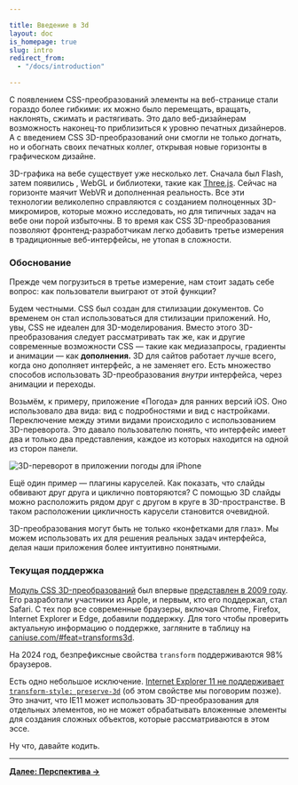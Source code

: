 ```yaml
---

title: Введение в 3d
layout: doc
is_homepage: true
slug: intro
redirect_from:
  - "/docs/introduction"

---
```


С появлением CSS-преобразований элементы на веб-странице стали гораздо более гибкими: их можно было перемещать, вращать, наклонять, сжимать и растягивать. Это дало веб-дизайнерам возможность наконец-то приблизиться к уровню печатных дизайнеров. А с введением CSS 3D-преобразований они смогли не только догнать, но и обогнать своих печатных коллег, открывая новые горизонты в графическом дизайне.

3D-графика на вебе существует уже несколько лет. Сначала был Flash, затем появились <canvas>, WebGL и библиотеки, такие как [Three.js](https://threejs.org/). Сейчас на горизонте маячит WebVR и дополненная реальность. Все эти технологии великолепно справляются с созданием полноценных 3D-микромиров, которые можно исследовать, но для типичных задач на вебе они порой избыточны. В то время как CSS 3D-преобразования позволяют фронтенд-разработчикам легко добавить третье измерения в традиционные веб-интерфейсы, не утопая в сложности.

### Обоснование

Прежде чем погрузиться в третье измерение, нам стоит задать себе вопрос: как пользователи выиграют от этой функции?

Будем честными. CSS был создан для стилизации документов. Со временем он стал использоваться для стилизации приложений. Но, увы, CSS не идеален для 3D-моделирования. Вместо этого 3D-преобразования следует рассматривать так же, как и другие современные возможности CSS — такие как медиазапросы, градиенты и анимации — как **дополнения.** 3D для сайтов работает лучше всего, когда оно дополняет интерфейс, а не заменяет его. Есть множество способов использовать 3D-преобразования _внутри_ интерфейса, через анимации и переходы.

Возьмём, к примеру, приложение «Погода» для ранних версий iOS. Оно использовало два вида: вид с подробностями и вид с настройками. Переключение между этими видами происходило с использованием 3D-переворота. Это давало пользователю понять, что интерфейс имеет два и только два представления, каждое из которых находится на одной из сторон панели.

![3D-переворот в приложении погоды для iPhone](./img/weather-app-transition.jpg)

Ещё один пример — плагины каруселей. Как показать, что слайды обвивают друг друга и циклично повторяются? С помощью 3D слайды можно расположить рядом друг с другом в круге в 3D-пространстве. В таком расположении цикличность карусели становится очевидной.

3D-преобразования могут быть не только «конфетками для глаз». Мы можем использовать их для решения реальных задач интерфейса, делая наши приложения более интуитивно понятными.

### Текущая поддержка

[Модуль CSS 3D-преобразований](https://www.w3.org/TR/css-transforms-1/) был впервые [представлен в 2009 году](https://www.w3.org/TR/2009/WD-css3-3d-transforms-20090320/). Его разработали участники из Apple, и первым, кто его поддержал, стал Safari. С тех пор все современные браузеры, включая Chrome, Firefox, Internet Explorer и Edge, добавили поддержку. Для того чтобы проверить актуальную информацию о поддержке, загляните в таблицу на [caniuse.com/#feat=transforms3d](https://caniuse.com/#feat=transforms3d).

На 2024 год, безпрефиксные свойства `transform` поддерживаются 98% браузеров.

Есть одно небольшое исключение. [Internet Explorer 11 не поддерживает `transform-style: preserve-3d`](http://msdn.microsoft.com/en-us/library/ie/hh673529%28v=vs.85%29.aspx#the_ms_transform_style_property) (об этом свойстве мы поговорим позже). Это значит, что IE11 может использовать 3D-преобразования для отдельных элементов, но не может обрабатывать вложенные элементы для создания сложных объектов, которые рассматриваются в этом эссе.

Ну что, давайте кодить.

* * *

[**Далее: Перспектива &rarr;**](perspective)

